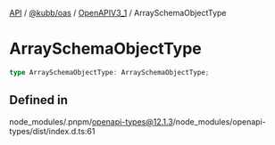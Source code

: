 [API](../../../../../packages.md) / [@kubb/oas](../../../index.md) / [OpenAPIV3\_1](../index.md) / ArraySchemaObjectType

# ArraySchemaObjectType

```ts
type ArraySchemaObjectType: ArraySchemaObjectType;
```

## Defined in

node\_modules/.pnpm/openapi-types@12.1.3/node\_modules/openapi-types/dist/index.d.ts:61
